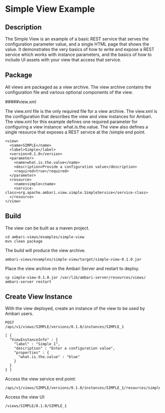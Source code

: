 <!---
Licensed to the Apache Software Foundation (ASF) under one or more
contributor license agreements.  See the NOTICE file distributed with
this work for additional information regarding copyright ownership.
The ASF licenses this file to You under the Apache License, Version 2.0
(the "License"); you may not use this file except in compliance with
the License.  You may obtain a copy of the License at [http://www.apache.org/licenses/LICENSE-2.0](http://www.apache.org/licenses/LICENSE-2.0)

Unless required by applicable law or agreed to in writing, software
distributed under the License is distributed on an "AS IS" BASIS,
WITHOUT WARRANTIES OR CONDITIONS OF ANY KIND, either express or implied.
See the License for the specific language governing permissions and
limitations under the License.
-->

Simple View Example
======

Description
-----
The Simple View is an example of a basic REST service that serves the configuration parameter value,
and a single HTML page that shows the value. It demonstrates the very basics of how
to write and expose a REST service which works with instance parameters, and the basics of
how to include UI assets with your view that access that service.

Package
-----
All views are packaged as a view archive. The view archive contains the configuration
file and various optional components of the view.

#####view.xml

The view.xml file is the only required file for a view archive.  The view.xml is the configuration that describes the view and view instances for Ambari.
The view.xml for this example defines one required parameter for configuring a view instance: what.is.the.value. The view also
defines a single resource that exposes a REST service at the /simple end point.

    <view>
      <name>SIMPLE</name>
      <label>Simple</label>
      <version>0.1.0</version>
      <parameter>
        <name>what.is.the.value</name>
        <description>Provide a configuration value</description>
        <required>true</required>
      </parameter>
      <resource>
        <name>simple</name>
        <service-class>org.apache.ambari.view.simple.SimpleService</service-class>
      </resource>
    </view>

Build
-----

The view can be built as a maven project.

    cd ambari-views/examples/simple-view
    mvn clean package

The build will produce the view archive.

    ambari-views/examples/simple-view/target/simple-view-0.1.0.jar

Place the view archive on the Ambari Server and restart to deploy.    

    cp simple-view-0.1.0.jar /var/lib/ambari-server/resources/views/
    ambari-server restart
    
Create View Instance
-----

With the view deployed, create an instance of the view to be used by Ambari users.

    POST
    /api/v1/views/SIMPLE/versions/0.1.0/instances/SIMPLE_1
    
    [ {
      "ViewInstanceInfo" : {
        "label" : "Simple 1",
        "description" : "Enter a configuration value",
        "properties" : {
          "what.is.the.value" : "blue"
        }
      }
    } ]

Access the view service end point:

    /api/v1/views/SIMPLE/versions/0.1.0/instances/SIMPLE_1/resources/simple

Access the view UI:

    /views/SIMPLE/0.1.0/SIMPLE_1
